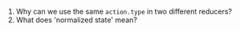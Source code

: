 1. Why can we use the same `action.type` in two different reducers?
2. What does 'normalized state' mean?